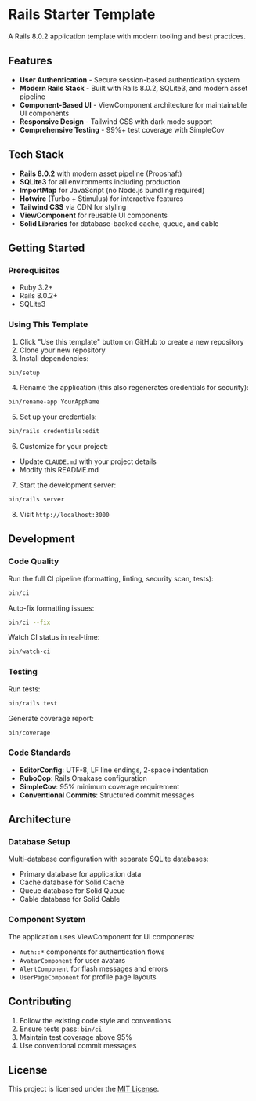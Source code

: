 # Rails Starter Template

A Rails 8.0.2 application template with modern tooling and best practices.

## Features

- **User Authentication** - Secure session-based authentication system
- **Modern Rails Stack** - Built with Rails 8.0.2, SQLite3, and modern asset pipeline
- **Component-Based UI** - ViewComponent architecture for maintainable UI components
- **Responsive Design** - Tailwind CSS with dark mode support
- **Comprehensive Testing** - 99%+ test coverage with SimpleCov

## Tech Stack

- **Rails 8.0.2** with modern asset pipeline (Propshaft)
- **SQLite3** for all environments including production
- **ImportMap** for JavaScript (no Node.js bundling required)
- **Hotwire** (Turbo + Stimulus) for interactive features
- **Tailwind CSS** via CDN for styling
- **ViewComponent** for reusable UI components
- **Solid Libraries** for database-backed cache, queue, and cable

## Getting Started

### Prerequisites

- Ruby 3.2+
- Rails 8.0.2+
- SQLite3

### Using This Template

1. Click "Use this template" button on GitHub to create a new repository
2. Clone your new repository
3. Install dependencies:
  ```bash
  bin/setup
  ```

4. Rename the application (this also regenerates credentials for security):
  ```bash
  bin/rename-app YourAppName
  ```

5. Set up your credentials:
  ```bash
  bin/rails credentials:edit
  ```

6. Customize for your project:
  - Update `CLAUDE.md` with your project details
  - Modify this README.md

7. Start the development server:
  ```bash
  bin/rails server
  ```

8. Visit `http://localhost:3000`

## Development

### Code Quality

Run the full CI pipeline (formatting, linting, security scan, tests):

```bash
bin/ci
```

Auto-fix formatting issues:

```bash
bin/ci --fix
```

Watch CI status in real-time:

```bash
bin/watch-ci
```

### Testing

Run tests:

```bash
bin/rails test
```

Generate coverage report:

```bash
bin/coverage
```

### Code Standards

- **EditorConfig**: UTF-8, LF line endings, 2-space indentation
- **RuboCop**: Rails Omakase configuration
- **SimpleCov**: 95% minimum coverage requirement
- **Conventional Commits**: Structured commit messages

## Architecture

### Database Setup

Multi-database configuration with separate SQLite databases:
- Primary database for application data
- Cache database for Solid Cache
- Queue database for Solid Queue
- Cable database for Solid Cable

### Component System

The application uses ViewComponent for UI components:
- `Auth::*` components for authentication flows
- `AvatarComponent` for user avatars
- `AlertComponent` for flash messages and errors
- `UserPageComponent` for profile page layouts

## Contributing

1. Follow the existing code style and conventions
2. Ensure tests pass: `bin/ci`
3. Maintain test coverage above 95%
4. Use conventional commit messages

## License

This project is licensed under the [MIT License](https://opensource.org/licenses/MIT).
